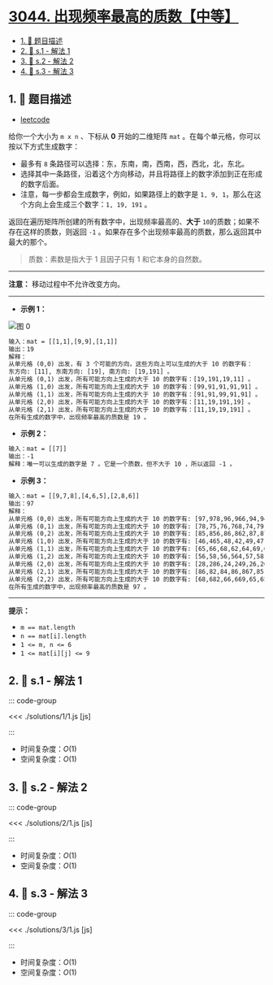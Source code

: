 # [3044. 出现频率最高的质数【中等】](https://github.com/tnotesjs/TNotes.leetcode/tree/main/notes/3044.%20%E5%87%BA%E7%8E%B0%E9%A2%91%E7%8E%87%E6%9C%80%E9%AB%98%E7%9A%84%E8%B4%A8%E6%95%B0%E3%80%90%E4%B8%AD%E7%AD%89%E3%80%91)

<!-- region:toc -->

- [1. 📝 题目描述](#1--题目描述)
- [2. 🎯 s.1 - 解法 1](#2--s1---解法-1)
- [3. 🎯 s.2 - 解法 2](#3--s2---解法-2)
- [4. 🎯 s.3 - 解法 3](#4--s3---解法-3)

<!-- endregion:toc -->

## 1. 📝 题目描述

- [leetcode](https://leetcode.cn/problems/most-frequent-prime/)

给你一个大小为 `m x n` 、下标从 **0** 开始的二维矩阵 `mat` 。在每个单元格，你可以按以下方式生成数字：

- 最多有 `8` 条路径可以选择：东，东南，南，西南，西，西北，北，东北。
- 选择其中一条路径，沿着这个方向移动，并且将路径上的数字添加到正在形成的数字后面。
- 注意，每一步都会生成数字，例如，如果路径上的数字是 `1, 9, 1`，那么在这个方向上会生成三个数字：`1, 19, 191` 。

返回在遍历矩阵所创建的所有数字中，出现频率最高的、**大于** `10`的质数；如果不存在这样的质数，则返回 `-1` 。如果存在多个出现频率最高的质数，那么返回其中最大的那个。

> 质数：素数是指大于 1 且因子只有 1 和它本身的自然数。

---

**注意：** 移动过程中不允许改变方向。

---

- **示例 1：**

![图 0](https://cdn.jsdelivr.net/gh/tnotesjs/imgs@main/2025-09-28-21-50-12.png)

```txt
输入：mat = [[1,1],[9,9],[1,1]]
输出：19
解释：
从单元格 (0,0) 出发，有 3 个可能的方向，这些方向上可以生成的大于 10 的数字有：
东方向: [11], 东南方向: [19], 南方向: [19,191] 。
从单元格 (0,1) 出发，所有可能方向上生成的大于 10 的数字有：[19,191,19,11] 。
从单元格 (1,0) 出发，所有可能方向上生成的大于 10 的数字有：[99,91,91,91,91] 。
从单元格 (1,1) 出发，所有可能方向上生成的大于 10 的数字有：[91,91,99,91,91] 。
从单元格 (2,0) 出发，所有可能方向上生成的大于 10 的数字有：[11,19,191,19] 。
从单元格 (2,1) 出发，所有可能方向上生成的大于 10 的数字有：[11,19,19,191] 。
在所有生成的数字中，出现频率最高的质数是 19 。
```

- **示例 2：**

```txt
输入：mat = [[7]]
输出：-1
解释：唯一可以生成的数字是 7 。它是一个质数，但不大于 10 ，所以返回 -1 。
```

- **示例 3：**

```txt
输入：mat = [[9,7,8],[4,6,5],[2,8,6]]
输出：97
解释：
从单元格 (0,0) 出发，所有可能方向上生成的大于 10 的数字有: [97,978,96,966,94,942] 。
从单元格 (0,1) 出发，所有可能方向上生成的大于 10 的数字有: [78,75,76,768,74,79] 。
从单元格 (0,2) 出发，所有可能方向上生成的大于 10 的数字有: [85,856,86,862,87,879] 。
从单元格 (1,0) 出发，所有可能方向上生成的大于 10 的数字有: [46,465,48,42,49,47] 。
从单元格 (1,1) 出发，所有可能方向上生成的大于 10 的数字有: [65,66,68,62,64,69,67,68] 。
从单元格 (1,2) 出发，所有可能方向上生成的大于 10 的数字有: [56,58,56,564,57,58] 。
从单元格 (2,0) 出发，所有可能方向上生成的大于 10 的数字有: [28,286,24,249,26,268] 。
从单元格 (2,1) 出发，所有可能方向上生成的大于 10 的数字有: [86,82,84,86,867,85] 。
从单元格 (2,2) 出发，所有可能方向上生成的大于 10 的数字有: [68,682,66,669,65,658] 。
在所有生成的数字中，出现频率最高的质数是 97 。
```

---

**提示：**

- `m == mat.length`
- `n == mat[i].length`
- `1 <= m, n <= 6`
- `1 <= mat[i][j] <= 9`

## 2. 🎯 s.1 - 解法 1

::: code-group

<<< ./solutions/1/1.js [js]

:::

- 时间复杂度：$O(1)$
- 空间复杂度：$O(1)$

## 3. 🎯 s.2 - 解法 2

::: code-group

<<< ./solutions/2/1.js [js]

:::

- 时间复杂度：$O(1)$
- 空间复杂度：$O(1)$

## 4. 🎯 s.3 - 解法 3

::: code-group

<<< ./solutions/3/1.js [js]

:::

- 时间复杂度：$O(1)$
- 空间复杂度：$O(1)$
